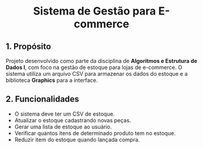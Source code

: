 
<div align="center">
  <h1>  Sistema de Gestão para  E-commerce </h1>
</div>


## 1. Propósito
Projeto desenvolvido como parte da disciplina de **Algoritmos e Estrutura de Dados I**, com foco na gestão de estoque para lojas de e-commerce. O sistema utiliza um arquivo CSV para armazenar os dados do estoque e a biblioteca **Graphics** para a interface.

## 2. Funcionalidades

- O sistema deve ter um CSV de estoque.
- Atualizar o estoque cadastrando novas peças.
- Gerar uma lista de estoque ao usuário.
- Verificar quantos itens de determinado produto tem no estoque.
- Reduzir item do estoque quando lançada compra.

